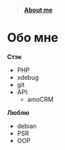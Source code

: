> [**About me**](/about)

# Обо мне

**Стэк**
- PHP
- xdebug
- git
- API: 
  - amoCRM



**Люблю** 
- debian
- PSR
- OOP
